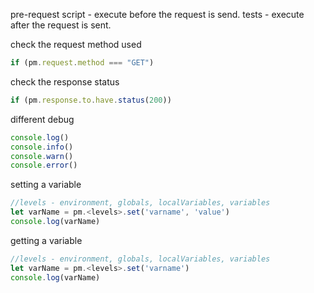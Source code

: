 pre-request script - execute before the request is send.
tests - execute after the request is sent.

check the request method used 
```javascript
if (pm.request.method === "GET")
```


check the response status
```javascript
if (pm.response.to.have.status(200))
```


different debug
```javascript
console.log()
console.info()
console.warn()
console.error()
```


setting a variable
```javascript
//levels - environment, globals, localVariables, variables
let varName = pm.<levels>.set('varname', 'value')
console.log(varName)
```

getting a variable
```javascript
//levels - environment, globals, localVariables, variables
let varName = pm.<levels>.set('varname')
console.log(varName)
```

















